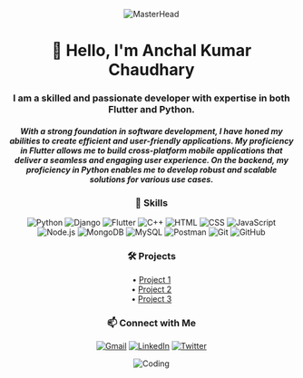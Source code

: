 <!-- Banner Image -->
<p align="center">
  <img src="https://developers.giphy.com/branch/master/static/api-512d36c09662682717108a38bbb5c57d.gif" alt="MasterHead">
</p>

<!-- Introduction -->
<h1 align="center">👋 Hello, I'm Anchal Kumar Chaudhary</h1>
<h3 align="center">I am a skilled and passionate developer with expertise in both Flutter and Python.</h3>
<h5 align="center">With a strong foundation in software development, I have honed my abilities to create efficient and user-friendly applications. My proficiency in Flutter allows me to build cross-platform mobile applications that deliver a seamless and engaging user experience. On the backend, my proficiency in Python enables me to develop robust and scalable solutions for various use cases.</h5>

<!-- Skills -->
<h3 align="center">🚀 Skills</h3>
<p align="center">
  <img src="https://img.shields.io/badge/Python-3776AB?style=flat-square&logo=python&logoColor=white" alt="Python">
  <img src="https://img.shields.io/badge/Django-092E20?style=flat-square&logo=django&logoColor=white" alt="Django">
  <img src="https://img.shields.io/badge/Flutter-02569B?style=flat-square&logo=flutter&logoColor=white" alt="Flutter">
  <img src="https://img.shields.io/badge/C++-3776AB?style=flat-square&logo=c++&logoColor=white" alt="C++">
   <img src="https://img.shields.io/badge/-HTML-E34F26?style=flat-square&logo=html5&logoColor=white" alt="HTML">
  <img src="https://img.shields.io/badge/-CSS-1572B6?style=flat-square&logo=css3&logoColor=white" alt="CSS">
  <img src="https://img.shields.io/badge/-JavaScript-F7DF1E?style=flat-square&logo=javascript&logoColor=black" alt="JavaScript">
  <img src="https://img.shields.io/badge/-Node.js-339933?style=flat-square&logo=node.js&logoColor=white" alt="Node.js">
  <img src="https://img.shields.io/badge/-MongoDB-47A248?style=flat-square&logo=mongodb&logoColor=white" alt="MongoDB">
  <img src="https://img.shields.io/badge/-MySQL-4479A1?style=flat-square&logo=mysql&logoColor=white" alt="MySQL">
  <img src="https://img.shields.io/badge/-Postman-FF6C37?style=flat-square&logo=postman&logoColor=white" alt="Postman">
  <img src="https://img.shields.io/badge/-Git-F05032?style=flat-square&logo=git&logoColor=white" alt="Git">
  <img src="https://img.shields.io/badge/-GitHub-181717?style=flat-square&logo=github&logoColor=white" alt="GitHub">
</p>

<!-- Projects -->
<h3 align="center">🛠️ Projects</h3>
<p align="center">
  • <a href="https://github.com/yourusername/project1">Project 1</a><br>
  • <a href="https://github.com/yourusername/project2">Project 2</a><br>
  • <a href="https://github.com/yourusername/project3">Project 3</a><br>
  <!-- Add more projects here -->
</p>

<!-- Social Media -->
<h3 align="center">📫 Connect with Me</h3>
<p align="center">
  <a href="mailto:anchalksai@gmail.com"><img src="https://img.shields.io/badge/Gmail-D14836?style=flat-square&logo=gmail&logoColor=white" alt="Gmail"></a>
  <a href="https://www.linkedin.com/in/yourusername/"><img src="https://img.shields.io/badge/LinkedIn-0077B5?style=flat-square&logo=linkedin&logoColor=white" alt="LinkedIn"></a>
  <a href="https://twitter.com/yourusername"><img src="https://img.shields.io/badge/Twitter-1DA1F2?style=flat-square&logo=twitter&logoColor=white" alt="Twitter"></a>
</p>

<!-- Fun GIF -->
<p align="center">
  <img src="https://cdn.dribbble.com/users/1162077/screenshots/3848914/programmer.gif" alt="Coding">
</p>
